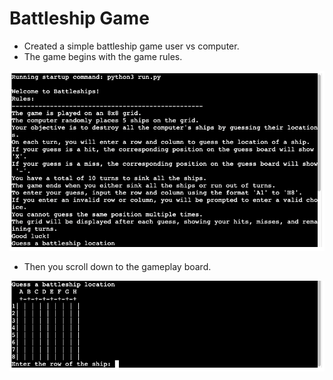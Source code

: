 # Battleship Game

- Created a simple battleship game user vs computer. 
- The game begins with the game rules.

![game rulese](/images/game-rules.png)

- Then you scroll down to the gameplay board.

![game rulese](/images/battleship-board.png)
